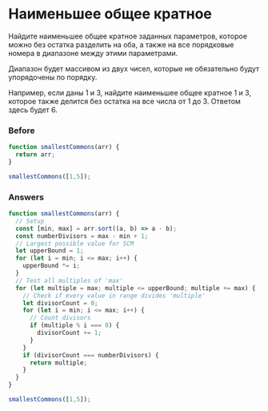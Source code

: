 # Наименьшее общее кратное
Найдите наименьшее общее кратное заданных параметров, которое можно без остатка разделить на оба, а также на все порядковые номера в диапазоне между этими параметрами.

Диапазон будет массивом из двух чисел, которые не обязательно будут упорядочены по порядку.

Например, если даны 1 и 3, найдите наименьшее общее кратное 1 и 3, которое также делится без остатка на все числа от 1 до 3. Ответом здесь будет 6.
### Before
```javascript
function smallestCommons(arr) {
  return arr;
}

smallestCommons([1,5]);
```
### Answers
```javascript
function smallestCommons(arr) {
  // Setup
  const [min, max] = arr.sort((a, b) => a - b);
  const numberDivisors = max - min + 1;
  // Largest possible value for SCM
  let upperBound = 1;
  for (let i = min; i <= max; i++) {
    upperBound *= i;
  }
  // Test all multiples of 'max'
  for (let multiple = max; multiple <= upperBound; multiple += max) {
    // Check if every value in range divides 'multiple'
    let divisorCount = 0;
    for (let i = min; i <= max; i++) {
      // Count divisors
      if (multiple % i === 0) {
        divisorCount += 1;
      }
    }
    if (divisorCount === numberDivisors) {
      return multiple;
    }
  }
}

smallestCommons([1,5]);
```
